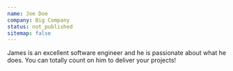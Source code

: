 ```yaml
---
name: Joe Doe
company: Big Company
status: not_published
sitemap: false
---
```


James is an excellent software engineer and he is passionate about what he does. You can totally count on him to deliver your projects!